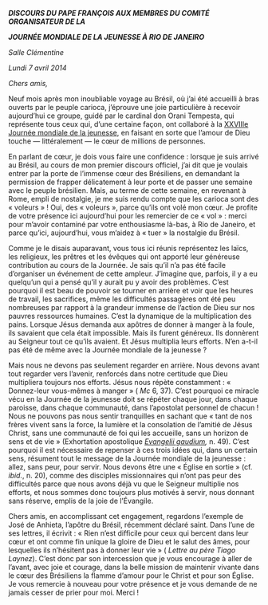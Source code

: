 ***DISCOURS DU PAPE FRANÇOIS* *AUX MEMBRES DU COMITÉ ORGANISATEUR DE LA***

***JOURNÉE MONDIALE DE LA JEUNESSE À RIO DE JANEIRO***

*Salle Clémentine*

*Lundi 7 avril 2014*

*Chers amis,*

Neuf mois après mon inoubliable voyage au Brésil, où j’ai été accueilli à bras ouverts par le peuple carioca, j’éprouve une joie particulière à recevoir aujourd’hui ce groupe, guidé par le cardinal don Orani Tempesta, qui représente tous ceux qui, d’une certaine façon, ont collaboré à la [XXVIIIe Journée mondiale de la jeunesse](http://www.vatican.va/holy_father/francesco/travels/2013/papa-francesco-gmg-rio-de-janeiro-2013_fr.htm), en faisant en sorte que l’amour de Dieu touche — littéralement — le cœur de millions de personnes.

En parlant de cœur, je dois vous faire une confidence : lorsque je suis arrivé au Brésil, au cours de mon premier discours officiel, j’ai dit que je voulais entrer par la porte de l’immense cœur des Brésiliens, en demandant la permission de frapper délicatement à leur porte et de passer une semaine avec le peuple brésilien. Mais, au terme de cette semaine, en revenant à Rome, empli de nostalgie, je me suis rendu compte que les carioca sont des « voleurs » ! Oui, des « voleurs », parce qu’ils ont volé mon cœur. Je profite de votre présence ici aujourd’hui pour les remercier de ce « vol » : merci pour m’avoir contaminé par votre enthousiasme là-bas, à Rio de Janeiro, et parce qu’ici, aujourd’hui, vous m’aidez à « tuer » la nostalgie du Brésil.

Comme je le disais auparavant, vous tous ici réunis représentez les laïcs, les religieux, les prêtres et les évêques qui ont apporté leur généreuse contribution au cours de la Journée. Je sais qu’il n’a pas été facile d’organiser un événement de cette ampleur. J’imagine que, parfois, il y a eu quelqu’un qui a pensé qu’il y aurait pu y avoir des problèmes. C’est pourquoi il est beau de pouvoir se tourner en arrière et voir que les heures de travail, les sacrifices, même les difficultés passagères ont été peu nombreuses par rapport à la grandeur immense de l’action de Dieu sur nos pauvres ressources humaines. C’est la dynamique de la multiplication des pains. Lorsque Jésus demanda aux apôtres de donner à manger à la foule, ils savaient que cela était impossible. Mais ils furent généreux. Ils donnèrent au Seigneur tout ce qu’ils avaient. Et Jésus multiplia leurs efforts. N’en a-t-il pas été de même avec la Journée mondiale de la jeunesse ?

Mais nous ne devons pas seulement regarder en arrière. Nous devons avant tout regarder vers l’avenir, renforcés dans notre certitude que Dieu multipliera toujours nos efforts. Jésus nous répète constamment : « Donnez-leur vous-mêmes à manger » ( *Mc* 6, 37). C’est pourquoi ce miracle vécu en la Journée de la jeunesse doit se répéter chaque jour, dans chaque paroisse, dans chaque communauté, dans l’apostolat personnel de chacun ! Nous ne pouvons pas nous sentir tranquilles en sachant que « tant de nos frères vivent sans la force, la lumière et la consolation de l’amitié de Jésus Christ, sans une communauté de foi qui les accueille, sans un horizon de sens et de vie » (Exhortation apostolique *[Evangelii gaudium](http://www.vatican.va/holy_father/francesco/apost_exhortations/documents/papa-francesco_esortazione-ap_20131124_evangelii-gaudium_fr.html),* n. 49). C’est pourquoi il est nécessaire de repenser à ces trois idées qui, dans un certain sens, résument tout le message de la Journée mondiale de la jeunesse : allez, sans peur, pour servir. Nous devons être une « Église en sortie » (cf. *ibid.*, n. 20), comme des disciples missionnaires qui n’ont pas peur des difficultés parce que nous avons déjà vu que le Seigneur multiplie nos efforts, et nous sommes donc toujours plus motivés à servir, nous donnant sans réserve, emplis de la joie de l’Évangile.

Chers amis, en accomplissant cet engagement, regardons l’exemple de José de Anhieta, l’apôtre du Brésil, récemment déclaré saint. Dans l’une de ses lettres, il écrivit : « Rien n’est difficile pour ceux qui bercent dans leur cœur et ont comme fin unique la gloire de Dieu et le salut des âmes, pour lesquelles ils n’hésitent pas à donner leur vie » ( *Lettre au père Tiago Laynez*). C’est donc par son intercession que je vous encourage à aller de l’avant, avec joie et courage, dans la belle mission de maintenir vivante dans le cœur des Brésiliens la flamme d’amour pour le Christ et pour son Église. Je vous remercie à nouveau pour votre présence et je vous demande de ne jamais cesser de prier pour moi. Merci !